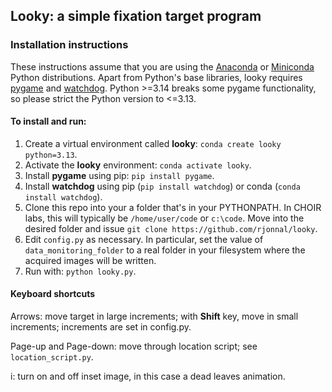 ## Looky: a simple fixation target program

### Installation instructions

These instructions assume that you are using the [Anaconda](https://www.anaconda.com/) or [Miniconda](https://www.anaconda.com/docs/getting-started/miniconda/main) Python distributions. Apart from Python's base libraries, looky requires [pygame](https://www.pygame.org/wiki/GettingStarted) and [watchdog](https://pypi.org/project/watchdog/). Python >=3.14 breaks some pygame functionality, so please strict the Python version to <=3.13.

#### To install and run:

1. Create a virtual environment called **looky**: `conda create looky python=3.13`.
2. Activate the **looky** environment: `conda activate looky`.
3. Install **pygame** using pip: `pip install pygame`.
4. Install **watchdog** using pip (`pip install watchdog`) or conda (`conda install watchdog`).
5. Clone this repo into your a folder that's in your PYTHONPATH. In CHOIR labs, this will typically be `/home/user/code` or `c:\code`. Move into the desired folder and issue `git clone https://github.com/rjonnal/looky`.
6. Edit `config.py` as necessary. In particular, set the value of `data_monitoring_folder` to a real folder in your filesystem where the acquired images will be written.
7. Run with: `python looky.py`.

#### Keyboard shortcuts

Arrows: move target in large increments; with **Shift** key, move in small increments; increments are set in config.py.

Page-up and Page-down: move through location script; see `location_script.py`.

i: turn on and off inset image, in this case a dead leaves animation.
